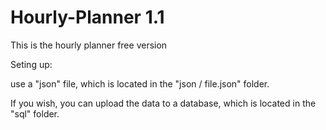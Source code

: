 # Hourly-Planner 1.1
This is the hourly planner free version

Seting up:

use a "json" file, which is located in the "json / file.json" folder.

If you wish, you can upload the data to a database, which is located in the "sql" folder.
